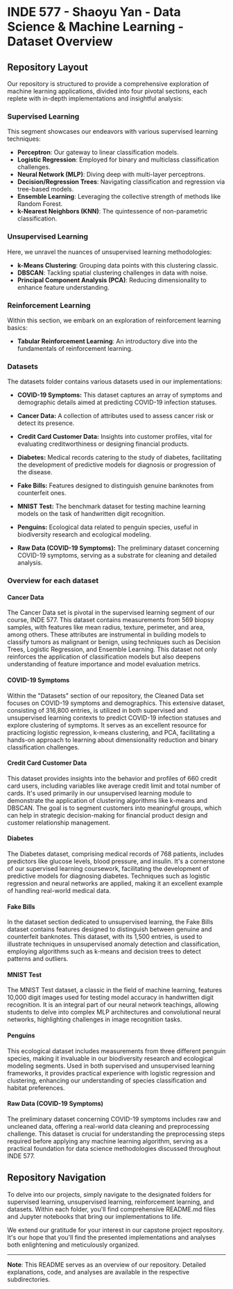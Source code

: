 # INDE 577 - Shaoyu Yan - Data Science & Machine Learning - Dataset Overview

## Repository Layout

Our repository is structured to provide a comprehensive exploration of machine learning applications, divided into four pivotal sections, each replete with in-depth implementations and insightful analysis:

### Supervised Learning

This segment showcases our endeavors with various supervised learning techniques:

- **Perceptron**: Our gateway to linear classification models.
- **Logistic Regression**: Employed for binary and multiclass classification challenges.
- **Neural Network (MLP)**: Diving deep with multi-layer perceptrons.
- **Decision/Regression Trees**: Navigating classification and regression via tree-based models.
- **Ensemble Learning**: Leveraging the collective strength of methods like Random Forest.
- **k-Nearest Neighbors (KNN)**: The quintessence of non-parametric classification.

### Unsupervised Learning

Here, we unravel the nuances of unsupervised learning methodologies:

- **k-Means Clustering**: Grouping data points with this clustering classic.
- **DBSCAN**: Tackling spatial clustering challenges in data with noise.
- **Principal Component Analysis (PCA)**: Reducing dimensionality to enhance feature understanding.

### Reinforcement Learning

Within this section, we embark on an exploration of reinforcement learning basics:

- **Tabular Reinforcement Learning**: An introductory dive into the fundamentals of reinforcement learning.

### Datasets

The datasets folder contains various datasets used in our implementations:

- **COVID-19 Symptoms:** This dataset captures an array of symptoms and demographic details aimed at predicting COVID-19 infection statuses.

- **Cancer Data:** A collection of attributes used to assess cancer risk or detect its presence.

- **Credit Card Customer Data:** Insights into customer profiles, vital for evaluating creditworthiness or designing financial products.

- **Diabetes:** Medical records catering to the study of diabetes, facilitating the development of predictive models for diagnosis or progression of the disease.

- **Fake Bills:** Features designed to distinguish genuine banknotes from counterfeit ones.

- **MNIST Test:** The benchmark dataset for testing machine learning models on the task of handwritten digit recognition.

- **Penguins:** Ecological data related to penguin species, useful in biodiversity research and ecological modeling.

- **Raw Data (COVID-19 Symptoms):** The preliminary dataset concerning COVID-19 symptoms, serving as a substrate for cleaning and detailed analysis.

### Overview for each dataset

#### Cancer Data

The Cancer Data set is pivotal in the supervised learning segment of our course, INDE 577. This dataset contains measurements from 569 biopsy samples, with features like mean radius, texture, perimeter, and area, among others. These attributes are instrumental in building models to classify tumors as malignant or benign, using techniques such as Decision Trees, Logistic Regression, and Ensemble Learning. This dataset not only reinforces the application of classification models but also deepens understanding of feature importance and model evaluation metrics.

#### COVID-19 Symptoms

Within the "Datasets" section of our repository, the Cleaned Data set focuses on COVID-19 symptoms and demographics. This extensive dataset, consisting of 316,800 entries, is utilized in both supervised and unsupervised learning contexts to predict COVID-19 infection statuses and explore clustering of symptoms. It serves as an excellent resource for practicing logistic regression, k-means clustering, and PCA, facilitating a hands-on approach to learning about dimensionality reduction and binary classification challenges.

#### Credit Card Customer Data

This dataset provides insights into the behavior and profiles of 660 credit card users, including variables like average credit limit and total number of cards. It's used primarily in our unsupervised learning module to demonstrate the application of clustering algorithms like k-means and DBSCAN. The goal is to segment customers into meaningful groups, which can help in strategic decision-making for financial product design and customer relationship management.

#### Diabetes

The Diabetes dataset, comprising medical records of 768 patients, includes predictors like glucose levels, blood pressure, and insulin. It's a cornerstone of our supervised learning coursework, facilitating the development of predictive models for diagnosing diabetes. Techniques such as logistic regression and neural networks are applied, making it an excellent example of handling real-world medical data.

#### Fake Bills

In the dataset section dedicated to unsupervised learning, the Fake Bills dataset contains features designed to distinguish between genuine and counterfeit banknotes. This dataset, with its 1,500 entries, is used to illustrate techniques in unsupervised anomaly detection and classification, employing algorithms such as k-means and decision trees to detect patterns and outliers.

#### MNIST Test

The MNIST Test dataset, a classic in the field of machine learning, features 10,000 digit images used for testing model accuracy in handwritten digit recognition. It is an integral part of our neural network teachings, allowing students to delve into complex MLP architectures and convolutional neural networks, highlighting challenges in image recognition tasks.

#### Penguins

This ecological dataset includes measurements from three different penguin species, making it invaluable in our biodiversity research and ecological modeling segments. Used in both supervised and unsupervised learning frameworks, it provides practical experience with logistic regression and clustering, enhancing our understanding of species classification and habitat preferences.

#### Raw Data (COVID-19 Symptoms)

The preliminary dataset concerning COVID-19 symptoms includes raw and uncleaned data, offering a real-world data cleaning and preprocessing challenge. This dataset is crucial for understanding the preprocessing steps required before applying any machine learning algorithm, serving as a practical foundation for data science methodologies discussed throughout INDE 577.

## Repository Navigation

To delve into our projects, simply navigate to the designated folders for supervised learning, unsupervised learning, reinforcement learning, and datasets. Within each folder, you'll find comprehensive README.md files and Jupyter notebooks that bring our implementations to life.

We extend our gratitude for your interest in our capstone project repository. It's our hope that you'll find the presented implementations and analyses both enlightening and meticulously organized.

---

**Note**: This README serves as an overview of our repository. Detailed explanations, code, and analyses are available in the respective subdirectories.
